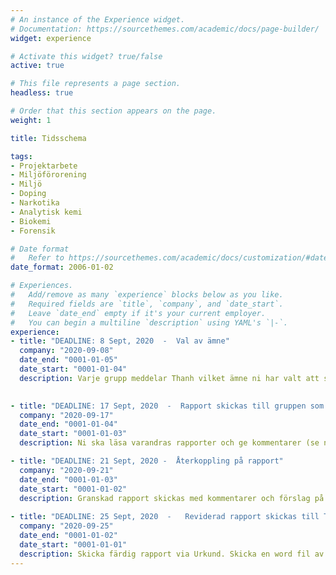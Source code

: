 ```yaml
---
# An instance of the Experience widget.
# Documentation: https://sourcethemes.com/academic/docs/page-builder/
widget: experience

# Activate this widget? true/false
active: true

# This file represents a page section.
headless: true

# Order that this section appears on the page.
weight: 1

title: Tidsschema

tags:
- Projektarbete
- Miljöförorening
- Miljö
- Doping
- Narkotika
- Analytisk kemi
- Biokemi
- Forensik

# Date format
#   Refer to https://sourcethemes.com/academic/docs/customization/#date-format
date_format: 2006-01-02

# Experiences.
#   Add/remove as many `experience` blocks below as you like.
#   Required fields are `title`, `company`, and `date_start`.
#   Leave `date_end` empty if it's your current employer.
#   You can begin a multiline `description` using YAML's `|-`.
experience:
- title: "DEADLINE: 8 Sept, 2020  -  Val av ämne"
  company: "2020-09-08"
  date_end: "0001-01-05"
  date_start: "0001-01-04"
  description: Varje grupp meddelar Thanh vilket ämne ni har valt att skriva från listan
  

- title: "DEADLINE: 17 Sept, 2020  -  Rapport skickas till gruppen som ska granska"
  company: "2020-09-17"
  date_end: "0001-01-04"
  date_start: "0001-01-03"
  description: Ni ska läsa varandras rapporter och ge kommentarer (se nedan del om "Informationssökning och rapportering").

- title: "DEADLINE: 21 Sept, 2020 -  Återkoppling på rapport"
  company: "2020-09-21"
  date_end: "0001-01-03"
  date_start: "0001-01-02"
  description: Granskad rapport skickas med kommentarer och förslag på förbättringar till författarna
  
- title: "DEADLINE: 25 Sept, 2020  -   Reviderad rapport skickas till Thanh"
  company: "2020-09-25"
  date_end: "0001-01-02"
  date_start: "0001-01-01"
  description: Skicka färdig rapport via Urkund. Skicka en word fil av rapporten till thanh.wang.oru@analys.urkund.se. Skicka även rapporten via blackboard (ifall den fastnar i urkund).
---
```

